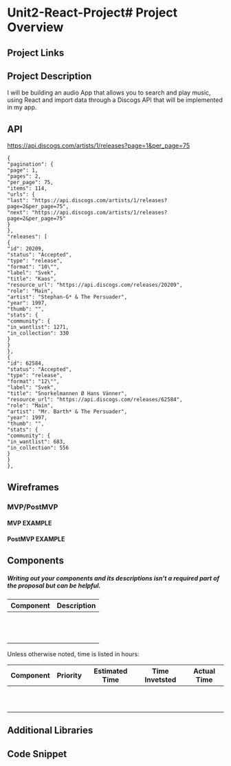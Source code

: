 # Unit2-React-Project# Project Overview

## Project Links



## Project Description

I will be building an audio App that allows you to search and play music, using React and import data through a Discogs API that will be implemented in my app.

## API

https://api.discogs.com/artists/1/releases?page=1&per_page=75

```
{
"pagination": {
"page": 1,
"pages": 2,
"per_page": 75,
"items": 114,
"urls": {
"last": "https://api.discogs.com/artists/1/releases?page=2&per_page=75",
"next": "https://api.discogs.com/artists/1/releases?page=2&per_page=75"
}
},
"releases": [
{
"id": 20209,
"status": "Accepted",
"type": "release",
"format": "10\"",
"label": "Svek",
"title": "Kaos",
"resource_url": "https://api.discogs.com/releases/20209",
"role": "Main",
"artist": "Stephan-G* & The Persuader",
"year": 1997,
"thumb": "",
"stats": {
"community": {
"in_wantlist": 1271,
"in_collection": 330
}
}
},
{
"id": 62584,
"status": "Accepted",
"type": "release",
"format": "12\"",
"label": "Svek",
"title": "Snorkelmannen Ø Hans Vänner",
"resource_url": "https://api.discogs.com/releases/62584",
"role": "Main",
"artist": "Mr. Barth* & The Persuader",
"year": 1997,
"thumb": "",
"stats": {
"community": {
"in_wantlist": 683,
"in_collection": 556
}
}
},
```


## Wireframes




### MVP/PostMVP



#### MVP EXAMPLE


#### PostMVP EXAMPLE



## Components
##### Writing out your components and its descriptions isn't a required part of the proposal but can be helpful.



| Component | Description | 
| --- | :---: |  
|  |  | 
|  | | 
|  |  |
| | |
|  |  |
|  | |
| | |
|  | |
|  | |
| | |
|  | |
|  |  |



Unless otherwise noted, time is listed in hours:

| Component | Priority | Estimated Time | Time Invetsted | Actual Time |
| --- | :---: |  :---: | :---: | :---: |
|  |  | | | |
|  |  | |  |  |
| |  | | | |
|  | |  |  |  |
| |  |  |  |  |
|  |  |  |  |  |
| |  | |  |  |
| | |  |  |  |
| | |  |  |  |
| | |  |  |  |


## Additional Libraries


## Code Snippet

